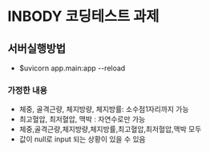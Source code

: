 # INBODY 코딩테스트 과제

## 서버실행방법
- $uvicorn app.main:app --reload


### 가정한 내용
- 체중, 골격근량, 체지방량, 체지방률: 소수점1자리까지 가능
- 최고혈압, 최저혈압, 맥박 : 자연수로만 가능
- 체중,골격근량,체지방량,체지방률,최고혈압,최저혈압,맥박 모두
- 값이 null로 input 되는 상황이 있을 수 있음